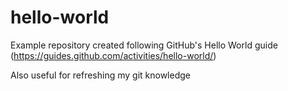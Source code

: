 # hello-world
Example repository created following GitHub's Hello World guide (https://guides.github.com/activities/hello-world/)

Also useful for refreshing my git knowledge
